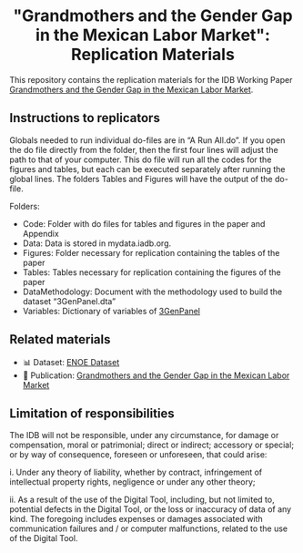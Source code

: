 <h1 align = "center"> "Grandmothers and the Gender Gap in the Mexican Labor Market": Replication Materials </h1>

This repository contains the replication materials for the IDB Working Paper [Grandmothers and the Gender Gap in the Mexican Labor Market](https://publications.iadb.org/en/grandmothers-and-gender-gap-mexican-labor-market/).

## Instructions to replicators

Globals needed to run individual do-files are in “A Run All.do”. If you open the do file directly from the folder, then the first four lines will adjust the path to that of your computer. This do file will run all the codes for the figures and tables, but each can be executed separately after running the global lines. The folders Tables and Figures will have the output of the do-file.

Folders:
- Code: Folder with do files for tables and figures in the paper and Appendix
- Data: Data is stored in mydata.iadb.org. 
- Figures: Folder necessary for replication containing the tables of the paper 
- Tables: Tables necessary for replication containing the figures of the paper
- DataMethodology: Document with the methodology used to build the dataset  “3GenPanel.dta”
- Variables: Dictionary of variables of  [3GenPanel](https://mydata.iadb.org/Gender/Grandmothers-and-the-Gender-Gap-in-the-Mexican-Lab/h3ek-xh3t)

## Related materials

- 📊 Dataset: [ENOE Dataset](https://mydata.iadb.org/Gender/Grandmothers-and-the-Gender-Gap-in-the-Mexican-Lab/h3ek-xh3t)
- 📖 Publication: [Grandmothers and the Gender Gap in the Mexican Labor Market](https://publications.iadb.org/en/grandmothers-and-gender-gap-mexican-labor-market/)


## Limitation of responsibilities

The IDB will not be responsible, under any circumstance, for damage or compensation, moral or patrimonial; direct or indirect; accessory or special; or by way of consequence, foreseen or unforeseen, that could arise:

i. Under any theory of liability, whether by contract, infringement of intellectual property rights, negligence or under any other theory;

ii. As a result of the use of the Digital Tool, including, but not limited to, potential defects in the Digital Tool, or the loss or inaccuracy of data of any kind. The foregoing includes expenses or damages associated with communication failures and / or computer malfunctions, related to the use of the Digital Tool.